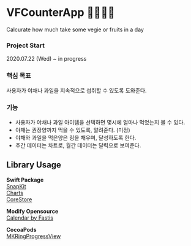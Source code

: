 # VFCounterApp 🥦🥬🍓🍉
Calcurate how much take some vegie or fruits in a day

### Project Start
2020.07.22 (Wed) ~ in progress

### 핵심 목표
사용자가 야채나 과일을 지속적으로 섭취할 수 있도록 도와준다.

### 기능
- 사용자가 야채나 과일 아이템을 선택하면 몇시에 얼마나 먹었는지 볼 수 있다.
- 야채는 권장양까지 먹을 수 있도록, 알려준다. (미정)
- 야채와 과일을 먹은양은 링을 채우며, 달성하도록 한다.
- 주간 데이터는 차트로, 월간 데이터는 달력으로 보여준다.

## Library Usage
**Swift Package**\
[SnapKit](http://snapkit.io/)\
[Charts](https://github.com/danielgindi/Charts)\
[CoreStore](https://github.com/JohnEstropia/CoreStore)

**Modify Opensource**\
[Calendar by Fastis](https://github.com/retailcrm/Fastis)

**CocoaPods**\
[MKRingProgressView](https://github.com/maxkonovalov/MKRingProgressView)

